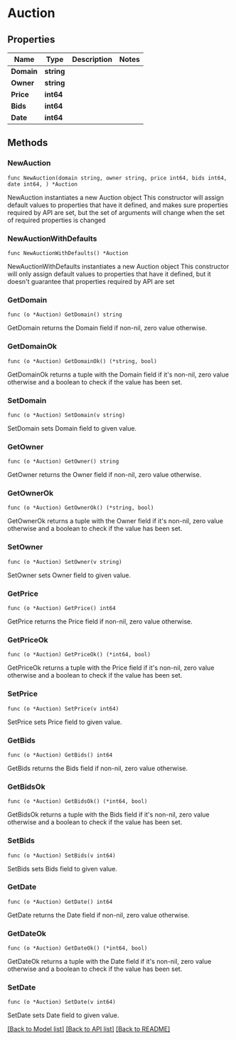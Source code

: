 # Auction

## Properties

Name | Type | Description | Notes
------------ | ------------- | ------------- | -------------
**Domain** | **string** |  | 
**Owner** | **string** |  | 
**Price** | **int64** |  | 
**Bids** | **int64** |  | 
**Date** | **int64** |  | 

## Methods

### NewAuction

`func NewAuction(domain string, owner string, price int64, bids int64, date int64, ) *Auction`

NewAuction instantiates a new Auction object
This constructor will assign default values to properties that have it defined,
and makes sure properties required by API are set, but the set of arguments
will change when the set of required properties is changed

### NewAuctionWithDefaults

`func NewAuctionWithDefaults() *Auction`

NewAuctionWithDefaults instantiates a new Auction object
This constructor will only assign default values to properties that have it defined,
but it doesn't guarantee that properties required by API are set

### GetDomain

`func (o *Auction) GetDomain() string`

GetDomain returns the Domain field if non-nil, zero value otherwise.

### GetDomainOk

`func (o *Auction) GetDomainOk() (*string, bool)`

GetDomainOk returns a tuple with the Domain field if it's non-nil, zero value otherwise
and a boolean to check if the value has been set.

### SetDomain

`func (o *Auction) SetDomain(v string)`

SetDomain sets Domain field to given value.


### GetOwner

`func (o *Auction) GetOwner() string`

GetOwner returns the Owner field if non-nil, zero value otherwise.

### GetOwnerOk

`func (o *Auction) GetOwnerOk() (*string, bool)`

GetOwnerOk returns a tuple with the Owner field if it's non-nil, zero value otherwise
and a boolean to check if the value has been set.

### SetOwner

`func (o *Auction) SetOwner(v string)`

SetOwner sets Owner field to given value.


### GetPrice

`func (o *Auction) GetPrice() int64`

GetPrice returns the Price field if non-nil, zero value otherwise.

### GetPriceOk

`func (o *Auction) GetPriceOk() (*int64, bool)`

GetPriceOk returns a tuple with the Price field if it's non-nil, zero value otherwise
and a boolean to check if the value has been set.

### SetPrice

`func (o *Auction) SetPrice(v int64)`

SetPrice sets Price field to given value.


### GetBids

`func (o *Auction) GetBids() int64`

GetBids returns the Bids field if non-nil, zero value otherwise.

### GetBidsOk

`func (o *Auction) GetBidsOk() (*int64, bool)`

GetBidsOk returns a tuple with the Bids field if it's non-nil, zero value otherwise
and a boolean to check if the value has been set.

### SetBids

`func (o *Auction) SetBids(v int64)`

SetBids sets Bids field to given value.


### GetDate

`func (o *Auction) GetDate() int64`

GetDate returns the Date field if non-nil, zero value otherwise.

### GetDateOk

`func (o *Auction) GetDateOk() (*int64, bool)`

GetDateOk returns a tuple with the Date field if it's non-nil, zero value otherwise
and a boolean to check if the value has been set.

### SetDate

`func (o *Auction) SetDate(v int64)`

SetDate sets Date field to given value.



[[Back to Model list]](../README.md#documentation-for-models) [[Back to API list]](../README.md#documentation-for-api-endpoints) [[Back to README]](../README.md)


